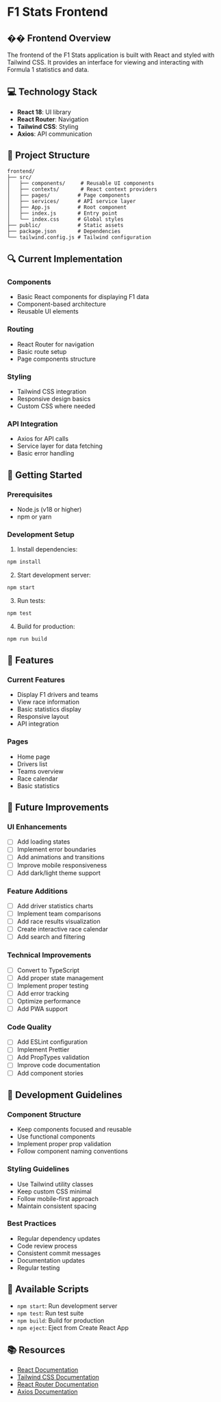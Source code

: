 # F1 Stats Frontend

## �� Frontend Overview

The frontend of the F1 Stats application is built with React and styled with Tailwind CSS. It provides an interface for viewing and interacting with Formula 1 statistics and data.

## 💻 Technology Stack

- **React 18**: UI library
- **React Router**: Navigation
- **Tailwind CSS**: Styling
- **Axios**: API communication

## 📁 Project Structure

```
frontend/
├── src/
│   ├── components/     # Reusable UI components
│   ├── contexts/       # React context providers
│   ├── pages/         # Page components
│   ├── services/      # API service layer
│   ├── App.js         # Root component
│   ├── index.js       # Entry point
│   └── index.css      # Global styles
├── public/            # Static assets
├── package.json       # Dependencies
└── tailwind.config.js # Tailwind configuration
```

## 🔍 Current Implementation

### Components

- Basic React components for displaying F1 data
- Component-based architecture
- Reusable UI elements

### Routing

- React Router for navigation
- Basic route setup
- Page components structure

### Styling

- Tailwind CSS integration
- Responsive design basics
- Custom CSS where needed

### API Integration

- Axios for API calls
- Service layer for data fetching
- Basic error handling

## 🚀 Getting Started

### Prerequisites

- Node.js (v18 or higher)
- npm or yarn

### Development Setup

1. Install dependencies:

```bash
npm install
```

2. Start development server:

```bash
npm start
```

3. Run tests:

```bash
npm test
```

4. Build for production:

```bash
npm run build
```

## 📱 Features

### Current Features

- Display F1 drivers and teams
- View race information
- Basic statistics display
- Responsive layout
- API integration

### Pages

- Home page
- Drivers list
- Teams overview
- Race calendar
- Basic statistics

## 🎯 Future Improvements

### UI Enhancements

- [ ] Add loading states
- [ ] Implement error boundaries
- [ ] Add animations and transitions
- [ ] Improve mobile responsiveness
- [ ] Add dark/light theme support

### Feature Additions

- [ ] Add driver statistics charts
- [ ] Implement team comparisons
- [ ] Add race results visualization
- [ ] Create interactive race calendar
- [ ] Add search and filtering

### Technical Improvements

- [ ] Convert to TypeScript
- [ ] Add proper state management
- [ ] Implement proper testing
- [ ] Add error tracking
- [ ] Optimize performance
- [ ] Add PWA support

### Code Quality

- [ ] Add ESLint configuration
- [ ] Implement Prettier
- [ ] Add PropTypes validation
- [ ] Improve code documentation
- [ ] Add component stories

## 📝 Development Guidelines

### Component Structure

- Keep components focused and reusable
- Use functional components
- Implement proper prop validation
- Follow component naming conventions

### Styling Guidelines

- Use Tailwind utility classes
- Keep custom CSS minimal
- Follow mobile-first approach
- Maintain consistent spacing

### Best Practices

- Regular dependency updates
- Code review process
- Consistent commit messages
- Documentation updates
- Regular testing

## 🔧 Available Scripts

- `npm start`: Run development server
- `npm test`: Run test suite
- `npm build`: Build for production
- `npm eject`: Eject from Create React App

## 📚 Resources

- [React Documentation](https://reactjs.org/)
- [Tailwind CSS Documentation](https://tailwindcss.com/)
- [React Router Documentation](https://reactrouter.com/)
- [Axios Documentation](https://axios-http.com/)
